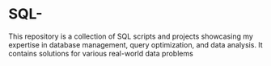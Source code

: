 # SQL-
This repository is a collection of SQL scripts and projects showcasing my expertise in database management, query optimization, and data analysis. It contains solutions for various real-world data problems
